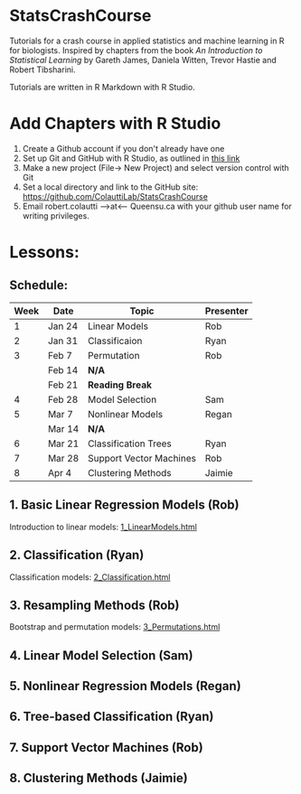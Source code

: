 # StatsCrashCourse

Tutorials for a crash course in applied statistics and machine learning in R for biologists. Inspired by chapters from the book *An Introduction to Statistical Learning* by Gareth James, Daniela Witten, Trevor Hastie and Robert Tibsharini.

Tutorials are written in R Markdown with R Studio.

# Add Chapters with R Studio

1. Create a Github account if you don't already have one
2. Set up Git and GitHub with R Studio, as outlined in [this link](https://support.rstudio.com/hc/en-us/articles/200532077-Version-Control-with-Git-and-SVN)
3. Make a new project (File-> New Project) and select version control with Git
4. Set a local directory and link to the GitHub site: https://github.com/ColauttiLab/StatsCrashCourse
5. Email robert.colautti -->at<-- Queensu.ca with your github user name for writing privileges.


# Lessons:

## Schedule:


|Week | Date | Topic | Presenter 
|-----|------|-------|----------
|1 | Jan 24 | Linear Models | Rob
|2 | Jan 31 | Classificaion | Ryan
|3 | Feb 7 | Permutation | Rob
||Feb 14 | **N/A** |
||Feb 21 | **Reading Break** |
|4 | Feb 28 | Model Selection | Sam
|5 | Mar 7 | Nonlinear Models | Regan
||Mar 14 | **N/A** |
|6 | Mar 21 | Classification Trees | Ryan
|7 | Mar 28 | Support Vector Machines | Rob
|8 | Apr 4 | Clustering Methods | Jaimie

## 1. Basic Linear Regression Models (Rob)

Introduction to linear models: [1_LinearModels.html](./1_LinearModels.html) 

## 2. Classification (Ryan)

Classification models: [2_Classification.html](./2_Classification.html)

## 3. Resampling Methods (Rob)

Bootstrap and permutation models: [3_Permutations.html](./3_Permutations.html)

## 4. Linear Model Selection (Sam)

## 5. Nonlinear Regression Models (Regan)

## 6. Tree-based Classification (Ryan)

## 7. Support Vector Machines (Rob)

## 8. Clustering Methods (Jaimie)




